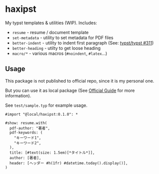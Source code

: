 # haxipst

My typst templates & utilities (WIP). Includes:

- `resume` - resume / document template
- `set-metadata` - utility to set metadata for PDF files
- `better-indent` - utility to indent first paragraph (See: [typst/typst #311](https://github.com/typst/typst/issues/311))
- `better-heading` - utilty to get loose heading
- `macro/*` - various macros (`#noindent`, `#latex`...)

## Usage

This package is not published to official repo, since it is my personal one.

But you can use it as local package (See [Official Guide](https://github.com/typst/packages#local-packages) for more information).

See `test/sample.typ` for example usage.

```typ
#import "@local/haxipst:0.1.0": *

#show: resume.with(
  pdf-author: "著者",
  pdf-keywords: (
    "キーワード1",
    "キーワード2",
  ),
  title: [#text(size: 1.5em)[*タイトル*]],
  author: [著者],
  header: [ヘッダー #h(1fr) #datetime.today().display()],
)
```
